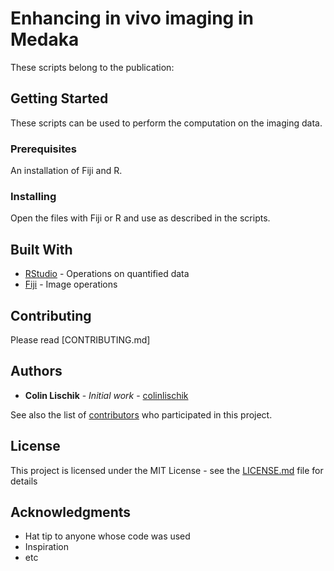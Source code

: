# Enhancing in vivo imaging in Medaka

These scripts belong to the publication:

## Getting Started

These scripts can be used to perform the computation on the imaging data.

### Prerequisites

An installation of Fiji and R.

### Installing

Open the files with Fiji or R and use as described in the scripts.

## Built With

* [RStudio](https://www.rstudio.com/) - Operations on quantified data
* [Fiji](http://fiji.sc/) - Image operations

## Contributing

Please read [CONTRIBUTING.md]

## Authors

* **Colin Lischik** - *Initial work* - [colinlischik](https://github.com/colinlischik)

See also the list of [contributors](https://github.com/your/project/contributors) who participated in this project.

## License

This project is licensed under the MIT License - see the [LICENSE.md](LICENSE.md) file for details

## Acknowledgments

* Hat tip to anyone whose code was used
* Inspiration
* etc
